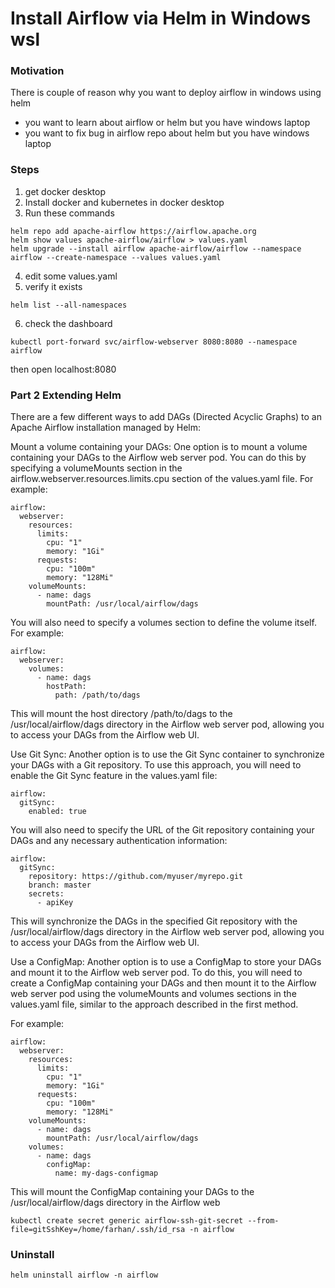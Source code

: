 # Install Airflow via Helm in Windows wsl

### Motivation
There is couple of reason why you want to deploy airflow in windows using helm 
- you want to learn about airflow or helm but you have windows laptop
- you want to fix bug in airflow repo about helm but you have windows laptop

### Steps
1. get docker desktop
2. Install docker and kubernetes in docker desktop
3. Run these commands

```
helm repo add apache-airflow https://airflow.apache.org
helm show values apache-airflow/airflow > values.yaml
helm upgrade --install airflow apache-airflow/airflow --namespace airflow --create-namespace --values values.yaml
```
4. edit some values.yaml
5. verify it exists
```
helm list --all-namespaces
```
6. check the dashboard
```
kubectl port-forward svc/airflow-webserver 8080:8080 --namespace airflow
```
then open localhost:8080


### Part 2 Extending Helm
There are a few different ways to add DAGs (Directed Acyclic Graphs) to an Apache Airflow installation managed by Helm:

Mount a volume containing your DAGs:
One option is to mount a volume containing your DAGs to the Airflow web server pod. You can do this by specifying a volumeMounts section in the airflow.webserver.resources.limits.cpu section of the values.yaml file. For example:

```
airflow:
  webserver:
    resources:
      limits:
        cpu: "1"
        memory: "1Gi"
      requests:
        cpu: "100m"
        memory: "128Mi"
    volumeMounts:
      - name: dags
        mountPath: /usr/local/airflow/dags

```
You will also need to specify a volumes section to define the volume itself. For example:


```
airflow:
  webserver:
    volumes:
      - name: dags
        hostPath:
          path: /path/to/dags
```
This will mount the host directory /path/to/dags to the /usr/local/airflow/dags directory in the Airflow web server pod, allowing you to access your DAGs from the Airflow web UI.

Use Git Sync:
Another option is to use the Git Sync container to synchronize your DAGs with a Git repository. To use this approach, you will need to enable the Git Sync feature in the values.yaml file:


```
airflow:
  gitSync:
    enabled: true
```
You will also need to specify the URL of the Git repository containing your DAGs and any necessary authentication information:


```
airflow:
  gitSync:
    repository: https://github.com/myuser/myrepo.git
    branch: master
    secrets:
      - apiKey
```
This will synchronize the DAGs in the specified Git repository with the /usr/local/airflow/dags directory in the Airflow web server pod, allowing you to access your DAGs from the Airflow web UI.

Use a ConfigMap:
Another option is to use a ConfigMap to store your DAGs and mount it to the Airflow web server pod. To do this, you will need to create a ConfigMap containing your DAGs and then mount it to the Airflow web server pod using the volumeMounts and volumes sections in the values.yaml file, similar to the approach described in the first method.

For example:


```
airflow:
  webserver:
    resources:
      limits:
        cpu: "1"
        memory: "1Gi"
      requests:
        cpu: "100m"
        memory: "128Mi"
    volumeMounts:
      - name: dags
        mountPath: /usr/local/airflow/dags
    volumes:
      - name: dags
        configMap:
          name: my-dags-configmap
```
This will mount the ConfigMap containing your DAGs to the /usr/local/airflow/dags directory in the Airflow web


```
kubectl create secret generic airflow-ssh-git-secret --from-file=gitSshKey=/home/farhan/.ssh/id_rsa -n airflow
```


### Uninstall
```
helm uninstall airflow -n airflow
```
